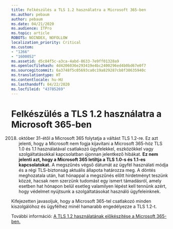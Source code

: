 ```yaml
---
title: Felkészülés a TLS 1.2 használatra a Microsoft 365-ben
ms.author: pebaum
author: pebaum
ms.date: 04/21/2020
ms.audience: ITPro
ms.topic: article
ROBOTS: NOINDEX, NOFOLLOW
localization_priority: Critical
ms.custom:
- "1266"
- "1600052"
ms.assetid: d5c84f5c-a3ca-4abd-8633-7e9ff01328a9
ms.openlocfilehash: 4d4206036e293419e4bc2400296ed4b0bd67e0f7
ms.sourcegitcommit: 6a3748f5c05693ca0c19a829287cb8f30635940c
ms.translationtype: HT
ms.contentlocale: hu-HU
ms.lasthandoff: 04/22/2020
ms.locfileid: "43785269"
---
```

# <a name="prepare-for-use-of-tls-12-in-microsoft-365"></a>Felkészülés a TLS 1.2 használatra a Microsoft 365-ben

2018. október 31-étől a Microsoft 365 folytatja a váltást TLS 1.2-re. Ez azt jelenti, hogy a Microsoft nem fogja kijavítani a Microsoft 365-höz TLS 1.0 és 1.1 használatával csatlakozó ügyfelekkel, eszközökkel vagy szolgáltatásokkal kapcsolatban újonnan jelentkező hibákat. **Ez nem jelenti azt, hogy a Microsoft 365 letiltja a TLS 1.0-s és 1.1-es kapcsolatokat.** A megszűnés végső dátumát az ügyfél használati módja és a régi TLS-biztonság aktuális állapota határozza meg. A döntés meghozatala után, hat hónappal a megszűnés előtt hirdetményt teszünk közzé, hacsak nem szerzünk tudomást egy ismert támadásról, amely esetben hat hónapon belül esetleg valamilyen lépést kell tennünk azért, hogy védelmet nyújtsunk a szolgáltatásokat használó ügyfeleinknek.
  
Kifejezetten javasoljuk, hogy a Microsoft 365-tel csatlakozó minden kiszolgálóhoz és ügyfélhez minél hamarabb engedélyezze a TLS 1.2-t.
  
További információ: [A TLS 1.2 használatának előkészítése a Microsoft 365-ben.](https://support.microsoft.com/help/4057306/preparing-for-tls-1-2-in-office-365)
  